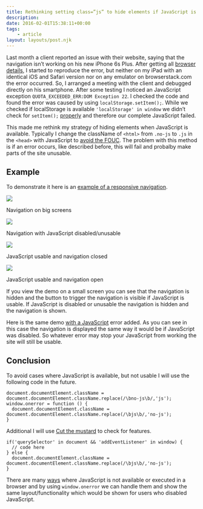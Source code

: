 ```yaml
---
title: Rethinking setting class=”js” to hide elements if JavaScript is available
description: 
date: 2016-02-01T15:38:11+00:00
tags:
    - article
layout: layouts/post.njk
---
```


Last month a client reported an issue with their website, saying that the navigation isn’t working on his new iPhone 6s Plus. After getting all [browser details](https://justmarkup.com/bugreporter), I started to reproduce the error, but neither on my iPad with an identical iOS and Safari version nor on any emulator on browserstack.com the error occurred. So, I arranged a meeting with the client and debugged directly on his smartphone. After some testing I noticed an JavaScript exception `QUOTA_EXCEEDED_ERR:DOM Exception 22`. I checked the code and found the error was caused by using `localStorage.setItem();`. While we checked if localStorage is available `'localStorage' in window` we didn’t check for `setItem();` [properly](http://stackoverflow.com/questions/14555347/html5-localstorage-error-with-safari-quota-exceeded-err-dom-exception-22-an) and therefore our complete JavaScript failed.

This made me rethink my strategy of hiding elements when JavaScript is available. Typically I change the className of `<html>` from `.no-js` to `.js` in the `<head>` with JavaScript to [avoid the FOUC](http://www.paulirish.com/2009/avoiding-the-fouc-v3/). The problem with this method is if an error occurs, like described before, this will fail and probalby make parts of the site unusable.

Example
-------

To demonstrate it here is an [example of a responsive navigation](https://justmarkup.com/progressive-navigation/).

![](https://justmarkup.com/log/wp-content/uploads/2016/02/navigation-big.png)

Navigation on big screens

![](https://justmarkup.com/log/wp-content/uploads/2016/02/navigation-nojs.png)

Navigation with JavaScript disabled/unusable

![](https://justmarkup.com/log/wp-content/uploads/2016/02/navigation-js-closed.png)

JavaScript usable and navigation closed

![](https://justmarkup.com/log/wp-content/uploads/2016/02/navigation-js-open.png)

JavaScript usable and navigation open

If you view the demo on a small screen you can see that the navigation is hidden and the button to trigger the navigation is visible if JavaScript is usable. If JavaScript is disabled or unusable the navigation is hidden and the navigation is shown.

Here is the same demo [with a JavaScript](https://justmarkup.com/progressive-navigation/error/) error added. As you can see in this case the navigation is displayed the same way it would be if JavaScript was disabled. So whatever error may stop your JavaScript from working the site will still be usable.

Conclusion
----------

To avoid cases where JavaScript is available, but not usable I will use the following code in the future.

    document.documentElement.className = document.documentElement.className.replace(/\bno-js\b/,'js');
    window.onerror = function () {
      document.documentElement.className = document.documentElement.className.replace(/\bjs\b/,'no-js');
    }
    

Additional I will use [Cut the mustard](https://justmarkup.com/log/2015/02/cut-the-mustard-revisited/) to check for features.

    if('querySelector' in document && 'addEventListener' in window) {
      // code here
    } else {
      document.documentElement.className = document.documentElement.className.replace(/\bjs\b/,'no-js');
    }
    

There are many [ways](http://kryogenix.org/code/browser/everyonehasjs.html) where JavaScript is not available or executed in a browser and by using `window.onerror` we can handle them and show the same layout/functionality which would be shown for users who disabled JavaScript.